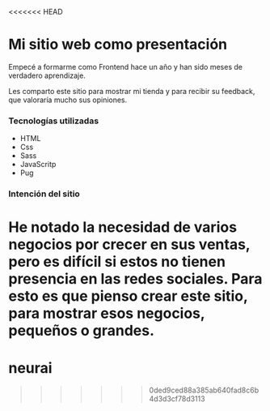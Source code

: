 <<<<<<< HEAD
# Mi sitio web como presentación

Empecé a formarme como Frontend hace un año y han sido meses de verdadero aprendizaje.

Les comparto este sitio para mostrar mi tienda y para recibir su feedback, que valoraría mucho sus opiniones.

### Tecnologías utilizadas

- HTML
- Css
- Sass
- JavaScritp
- Pug

### Intención del sitio

He notado la necesidad de varios negocios por crecer en sus ventas, pero es difícil si estos no tienen presencia en las redes sociales. Para esto es que pienso crear este sitio, para mostrar esos negocios, pequeños o grandes.
=======
# neurai
>>>>>>> 0ded9ced88a385ab640fad8c6b4d3d3cf78d3113
